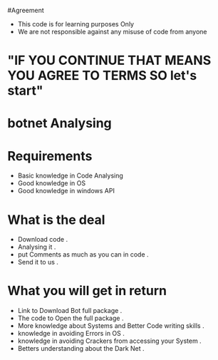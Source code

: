 #Agreement
  - This code is for learning purposes Only 
  - We are not responsible against any misuse of code from anyone

# "IF YOU CONTINUE THAT MEANS YOU AGREE TO TERMS SO let's start"

# botnet Analysing

# Requirements
  - Basic knowledge in Code Analysing
  - Good  knowledge in OS
  - Good knowledge  in windows API
  
# What is the deal
  - Download code .
  - Analysing it .
  - put Comments as much as you can in code .
  - Send it to us .
  
# What you will get in return
  - Link to Download Bot full package .
  - The code to Open the full package .
  - More knowledge about Systems and Better Code writing skills .
  - knowledge in avoiding Errors in OS .
  - knowledge in avoiding Crackers from accessing your System .
  - Betters understanding about the Dark Net .
